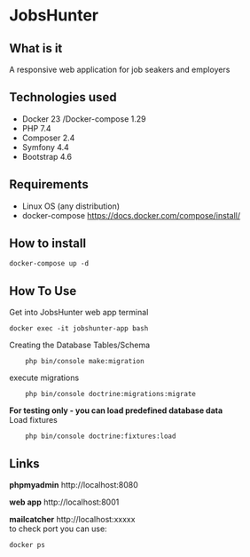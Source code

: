 # JobsHunter

## What is it
A responsive web application for job seakers and employers

## Technologies used
+ Docker 23 /Docker-compose 1.29
+ PHP 7.4
+ Composer 2.4
+ Symfony 4.4
+ Bootstrap 4.6

## Requirements
+ Linux OS (any distribution) 
+ docker-compose https://docs.docker.com/compose/install/

## How to install
```
docker-compose up -d
```

## How To Use
Get into JobsHunter web app terminal
```
docker exec -it jobshunter-app bash
```

Creating the Database Tables/Schema
```
	php bin/console make:migration
```

execute migrations
```
	php bin/console doctrine:migrations:migrate
```

**For testing only - you can load predefined database data**  
Load fixtures
```
	php bin/console doctrine:fixtures:load
```

## Links
**phpmyadmin**
http://localhost:8080

**web app**
http://localhost:8001

**mailcatcher** http://localhost:xxxxx  
to check port you can use:
```
docker ps 
```

